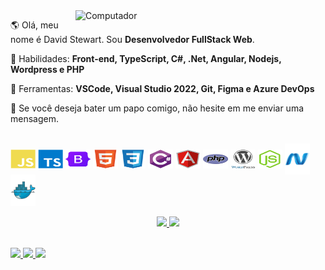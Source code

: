 <img src="https://raw.githubusercontent.com/MicaelliMedeiros/micaellimedeiros/master/image/computer-illustration.png" min-width="400px" max-width="400px" width="400px" align="right" alt="Computador">

<p align="left"> 
  🌎 Olá, meu nome é David Stewart. Sou <strong>Desenvolvedor FullStack Web</strong>.
</p>

<p align="left">
  🦄 Habilidades: <strong>Front-end, TypeScript, C#, .Net, Angular, Nodejs, Wordpress e PHP</strong>
</p>

<p align="left">
  💼 Ferramentas: <strong>VSCode, Visual Studio 2022, Git, Figma e Azure DevOps</strong>
</p>

<p align="left">
  💌 Se você deseja bater um papo comigo, não hesite em me enviar uma mensagem.
</p>

<div style="display: inline_block"><br>
  <img align="center" alt="Dimas-Js" height="30" width="40" src="https://raw.githubusercontent.com/devicons/devicon/master/icons/javascript/javascript-plain.svg">
  <img align="center" alt="Dimas-Ts" height="30" width="40" src="https://raw.githubusercontent.com/devicons/devicon/master/icons/typescript/typescript-plain.svg">
  <img align="center" alt="Dimas-React" height="30" width="40" src="https://raw.githubusercontent.com/devicons/devicon/master/icons/bootstrap/bootstrap-original.svg">
  <img align="center" alt="Dimas-HTML" height="30" width="40" src="https://raw.githubusercontent.com/devicons/devicon/master/icons/html5/html5-original.svg">
  <img align="center" alt="Dimas-CSS" height="30" width="40" src="https://raw.githubusercontent.com/devicons/devicon/master/icons/css3/css3-original.svg">
  <img align="center" alt="Dimas-csharp" height="30" width="40" src="https://raw.githubusercontent.com/devicons/devicon/master/icons/csharp/csharp-original.svg">
  <img align="center" alt="Dimas-angularjs" height="30" width="40" src="https://raw.githubusercontent.com/devicons/devicon/master/icons/angularjs/angularjs-original.svg">
  <img align="center" alt="Dimas-Php" height="30" width="40" src="https://raw.githubusercontent.com/devicons/devicon/master/icons/php/php-original.svg">
  <img align="center" alt="Dimas-Php" height="30" width="40" src="https://raw.githubusercontent.com/devicons/devicon/master/icons/wordpress/wordpress-original.svg">
  <img align="center" alt="Dimas-angularjs" height="30" width="40" src="https://raw.githubusercontent.com/devicons/devicon/master/icons/nodejs/nodejs-original.svg">
  <img align="center" alt="Dimas-dot-net" height="50" width="40" src="https://raw.githubusercontent.com/devicons/devicon/master/icons/dot-net/dot-net-original.svg">
  <img align="center" alt="Dimas-dot-net" height="50" width="40" src="https://raw.githubusercontent.com/devicons/devicon/master/icons/docker/docker-original.svg">
  
 
</div><br>

<div align="center">
  <a href="https://github.com/DavidStewartSB/">
  <img height="150em" src="https://github-readme-stats.vercel.app/api?username=DavidStewartSB&show_icons=true&theme=dark&include_all_commits=true&count_private=true"/>
  <img height="150em" src="https://github-readme-stats.vercel.app/api/top-langs/?username=DavidStewartSB&layout=compact&langs_count=7&theme=dark"/>
</div> <br>

 
</div>
<p align="left">
  <a href="https://www.instagram.com/davidstewartsb/" alt="Instagram">
    <img src="https://img.shields.io/badge/-Instagram-1C1C1C?style=for-the-badge&logo=Instagram&logoColor=00FFFF&link=https://www.instagram.com/iuricode"/>
  </a>
  
  <a href="https://www.linkedin.com/in/david-stewart-2182a4201/" alt="Linkedin">
    <img src="https://img.shields.io/badge/-Linkedin-1C1C1C?style=for-the-badge&logo=Linkedin&logoColor=00FFFF&link=https://www.linkedin.com/in/iuricode"/>
  </a>
  
  <a href="https://discord.com/channels/882958113970479154/882958113970479156" alt="Discord">
    <img src="https://img.shields.io/badge/-Discord-1C1C1C?style=for-the-badge&logo=Discord&logoColor=00FFFF&link=https://discord.com/channels/882958113970479154/882958113970479156"/>
  </a>
</p>
